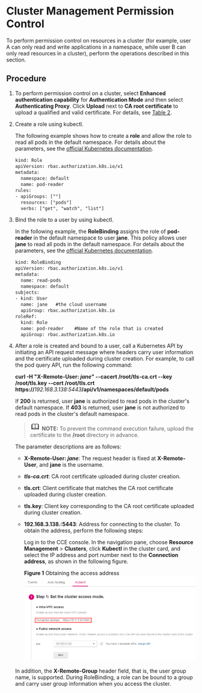 # Cluster Management Permission Control<a name="cce_01_0085"></a>

To perform  permission control  on resources in a cluster \(for example, user A can only read and write applications in a namespace, while user B can only read resources in a cluster\), perform the operations described in this section.

## Procedure<a name="section12024043015"></a>

1.  To perform permission control on a cluster, select  **Enhanced authentication capability**  for  **Authentication Mode**  and then select  **Authenticating Proxy**. Click  **Upload**  next to  **CA root certificate**  to upload a qualified and valid certificate. For details, see  [Table 2](creating-a-hybrid-cluster.md#table8638121213265).
2.  Create a role using kubectl.

    The following example shows how to create a  **role**  and allow the role to read all pods in the default namespace. For details about the parameters, see the  [official Kubernetes documentation](https://kubernetes.io/docs/reference/).

    ```
    kind: Role
    apiVersion: rbac.authorization.k8s.io/v1
    metadata:
      namespace: default
      name: pod-reader
    rules:
    - apiGroups: [""]
      resources: ["pods"]
      verbs: ["get", "watch", "list"]
    ```

3.  Bind the role to a user by using kubectl.

    In the following example, the  **RoleBinding**  assigns the role of  **pod-reader**  in the default namespace to user  **jane**. This policy allows user  **jane**  to read all pods in the default namespace. For details about the parameters, see the  [official Kubernetes documentation](https://kubernetes.io/docs/reference/).

    ```
    kind: RoleBinding
    apiVersion: rbac.authorization.k8s.io/v1
    metadata:
      name: read-pods
      namespace: default
    subjects:
    - kind: User
      name: jane   #the cloud username
      apiGroup: rbac.authorization.k8s.io
    roleRef:
      kind: Role
      name: pod-reader    #Name of the role that is created
      apiGroup: rbac.authorization.k8s.io
    ```

4.  After a role is created and bound to a user, call a Kubernetes API by initiating an API request message where headers carry user information and the certificate uploaded during cluster creation. For example, to call the pod query API, run the following command:

    **curl -H "X-Remote-User:  _jane_" --cacert /root/tls-ca.crt --key /root/tls.key --cert /root/tls.crt https://**_192.168.3.138:5443_**/api/v1/namespaces/default/pods**

    If  **200**  is returned, user  **jane**  is authorized to read pods in the cluster's default namespace. If  **403**  is returned, user  **jane**  is not authorized to read pods in the cluster's default namespace.

    >![](public_sys-resources/icon-note.gif) **NOTE:** 
    >To prevent the command execution failure, upload the certificate to the  **/root**  directory in advance.

    The parameter descriptions are as follows:

    -   **X-Remote-User:  _jane_**: The request header is fixed at  **X-Remote-User**, and  **jane**  is the username.
    -   **_tls-ca.crt_**: CA root certificate uploaded during cluster creation.
    -   **tls.crt**: Client certificate that matches the CA root certificate uploaded during cluster creation.
    -   **tls.key**: Client key corresponding to the CA root certificate uploaded during cluster creation.
    -   **192.168.3.138.:5443**: Address for connecting to the cluster. To obtain the address, perform the following steps:

        Log in to the CCE console. In the navigation pane, choose  **Resource Management**  \>  **Clusters**, click  **Kubectl**  in the cluster card, and select the IP address and port number next to the  **Connection address**, as shown in the following figure.

        **Figure  1**  Obtaining the access address<a name="fig743763911913"></a>  
        ![](figures/obtaining-the-access-address.png "obtaining-the-access-address")

    In addition, the  **X-Remote-Group**  header field, that is, the user group name, is supported. During RoleBinding, a role can be bound to a group and carry user group information when you access the cluster.



